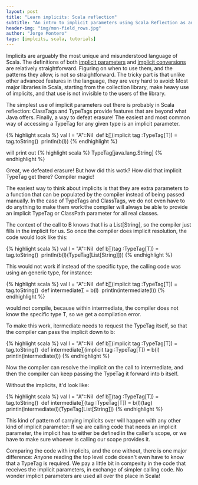 ```yaml
---
layout: post
title: "Learn implicits: Scala reflection"
subtitle: "An intro to implicit parameters using Scala Reflection as an example"
header-img: "img/mon-field_rows.jpg"
author: "Jorge Montero"
tags: [implcits, scala, tutorials]
---
```


Implicits are arguably the most unique and misunderstood language of Scala.
The definitions of both [implicit parameters](http://docs.scala-lang.org/tutorials/tour/implicit-parameters.html)
 and [implicit conversions](http://docs.scala-lang.org/tutorials/tour/views.html) are relatively straightforward.
Figuring on when to use them, and the patterns they allow, is not so straightforward. 
The tricky part is that unlike other advanced features in the language, they are very hard to avoid:
Most major libraries in Scala, starting from the collection library, make heavy use of implicits, and that use is not invisible to the users of the library.

The simplest use of implicit parameters out there is probably in Scala reflection:
 ClassTags and TypeTags provide features that are beyond what Java offers. 
 Finally, a way to defeat erasure! The easiest and most common way of accessing a TypeTag for any given type is an implicit parameter.

{% highlight scala %}
val l = "A"::Nil 
def b[T](l:List[T])(implicit tag :TypeTag[T]) = tag.toString()
 println(b(l))
{% endhighlight %}

will print out
{% highlight scala %}
TypeTag[java.lang.String]
{% endhighlight %}

Great, we defeated erasure! But how did this wotk? How did that implicit TypeTag get there? Compiler magic!

The easiest way to think about implicits is that they are extra parameters to a function that can be populated
by the compiler instead of being passed manually. In the case of TypeTags and ClassTags,
we do not even have to do anything to make them work:the compiler will always be able to provide
an implicit TypeTag or ClassPath parameter for all real classes.

The context of the call to B knows that l is a List[String], so the compiler just fills in the implicit for us.
So once the compiler does implicit resolution, the code would look like this:

{% highlight scala %}
val l = "A"::Nil 
def b[T](l:List[T])(tag :TypeTag[T]) = tag.toString()
 println(b(l)(TypeTag[List[String]]))
{% endhighlight %}

This would not work if instead of the specific type, the calling code was using an generic type, for instance:

{% highlight scala %}
val l = "A"::Nil
 def b[T](l:List[T])(implicit tag :TypeTag[T]) = tag.toString()
 def intermediate[T](l:List[T]) = b(l)
 println(intermediate(l))
{% endhighlight %}

would not compile, because within intermediate, the compiler does not know the specific type T,
so we get a compilation error.

To make this work, itermediate needs to request the TypeTag itself, so that the compiler can pass the
implicit down to b:

{% highlight scala %}
val l = "A"::Nil
 def b[T](l:List[T])(implicit tag :TypeTag[T]) = tag.toString()
 def intermediate[T](l:List[T])(implicit tag :TypeTag[T]) = b(l)
 println(intermediate(l))
{% endhighlight %}

Now the compiler can resolve the implicit on the call to intermediate,
and then the compiler can keep passing the TypeTag it forward into b itself.

Without the implicits, it'd look like:

{% highlight scala %}
val l = "A"::Nil
 def b[T](l:List[T])(tag :TypeTag[T]) = tag.toString()
 def intermediate[T](l:List[T])(tag :TypeTag[T]) = b(l)(tag)
 println(intermediate(l)(TypeTag[List[String]])
{% endhighlight %}

This kind of pattern of carrying implicits over will happen with any other kind of implicit parameter:
If we are calling code that needs an implicit parameter, the implicit has to either be defined in the caller's scope,
or we have to make sure whoever is calling our scope provides it.

Comparing the code with implicits, and the one without, there is one major difference:
Anyone reading the top level code doesn't even have to know that a TypeTag is required. We pay a little
bit in compexity in the code that receives the implicit parameters, in exchange of simpler calling code.
No wonder implicit parameters are used all over the place in Scala!


